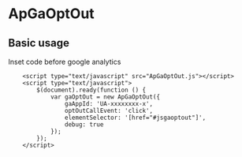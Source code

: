 # ApGaOptOut

## Basic usage ##

Inset code before google analytics
```
    <script type="text/javascript" src="ApGaOptOut.js"></script>
    <script type="text/javascript">
        $(document).ready(function () {
            var gaOptOut = new ApGaOptOut({
                gaAppId: 'UA-xxxxxxxx-x',
                optOutCallEvent: 'click',
                elementSelector: '[href="#jsgaoptout"]',
                debug: true
            });
        });
    </script>
   
```
